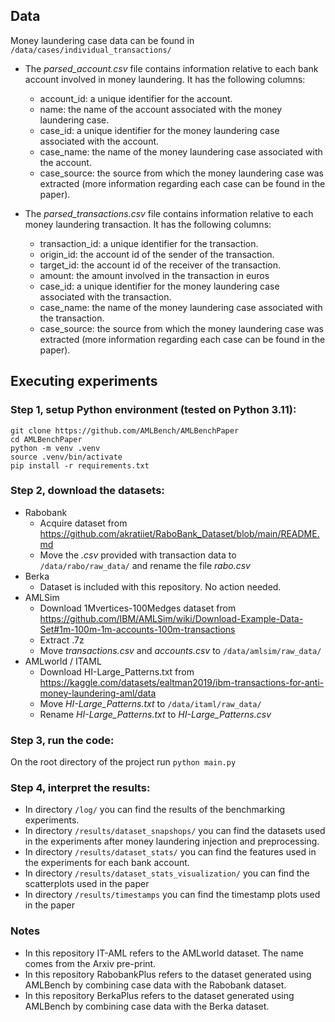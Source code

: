 ## Data
Money laundering case data can be found in `/data/cases/individual_transactions/`
- The *parsed_account.csv* file contains information relative to each bank account involved in money laundering. It has the following columns:
  - account_id: a unique identifier for the account.
  - name: the name of the account associated with the money laundering case.
  - case_id: a unique identifier for the money laundering case associated with the account.
  - case_name: the name of the money laundering case associated with the account.
  - case_source: the source from which the money laundering case was extracted (more information regarding each case can be found in the paper).

- The *parsed_transactions.csv* file contains information relative to each money laundering transaction. It has the following columns:
  - transaction_id: a unique identifier for the transaction.
  - origin_id: the account id of the sender of the transaction.
  - target_id: the account id of the receiver of the transaction.
  - amount: the amount involved in the transaction in euros
  - case_id: a unique identifier for the money laundering case associated with the transaction.
  - case_name: the name of the money laundering case associated with the transaction.
  - case_source: the source from which the money laundering case was extracted (more information regarding each case can be found in the paper).


## Executing experiments
### Step 1, setup Python environment (tested on Python 3.11):
```
git clone https://github.com/AMLBench/AMLBenchPaper
cd AMLBenchPaper
python -m venv .venv
source .venv/bin/activate
pip install -r requirements.txt
```
### Step 2, download the datasets:
- Rabobank
  - Acquire dataset from https://github.com/akratiiet/RaboBank_Dataset/blob/main/README.md
  - Move the *.csv* provided with transaction data to `/data/rabo/raw_data/` and rename the file *rabo.csv*
- Berka 
  - Dataset is included with this repository. No action needed.
- AMLSim
  - Download 1Mvertices-100Medges dataset from https://github.com/IBM/AMLSim/wiki/Download-Example-Data-Set#1m-100m-1m-accounts-100m-transactions
  - Extract .7z
  - Move *transactions.csv* and *accounts.csv* to `/data/amlsim/raw_data/`
- AMLworld / ITAML
  - Download HI-Large_Patterns.txt from https://kaggle.com/datasets/ealtman2019/ibm-transactions-for-anti-money-laundering-aml/data
  - Move *HI-Large_Patterns.txt* to `/data/itaml/raw_data/`
  - Rename *HI-Large_Patterns.txt* to *HI-Large_Patterns.csv*

### Step 3, run the code:
On the root directory of the project run `python main.py`

### Step 4, interpret the results:
- In directory `/log/` you can find the results of the benchmarking experiments.
- In directory `/results/dataset_snapshops/` you can find the datasets used in the experiments after money laundering injection and preprocessing.
- In directory `/results/dataset_stats/` you can find the features used in the experiments for each bank account.
- In directory `/results/dataset_stats_visualization/` you can find the scatterplots used in the paper
- In directory `/results/timestamps` you can find the timestamp plots used in the paper

### Notes
- In this repository IT-AML refers to the AMLworld dataset. The name comes from the Arxiv pre-print.
- In this repository RabobankPlus refers to the dataset generated using AMLBench by combining case data with the Rabobank dataset.
- In this repository BerkaPlus refers to the dataset generated using AMLBench by combining case data with the Berka dataset.